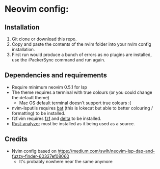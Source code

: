 # Neovim config:

## Installation
1. Git clone or download this repo.
2. Copy and paste the contents of the nvim folder into your nvim config installation.
3. First run would produce a bunch of errors as no plugins are installed, use the :PackerSync command and run again.

## Dependencies and requirements
- Require minimum neovim 0.5.1 for lsp
- The theme requires a terminal with true colours (or you could change the default theme)
    - Mac OS default terminal doesn't support true colours :(
- nvim-lsputils requires [bat](https://github.com/sharkdp/bat) (this is lokecat but able to better colouring / formatting) to be installed.
- fzf.vim requires [fzf](https://github.com/junegunn/fzf) and [delta](https://github.com/dandavison/delta) to be installed.
- [Rust-analyzer](https://rust-analyzer.github.io/) must be installed as it being used as a source.

## Credits
- Nvim config based on https://medium.com/swlh/neovim-lsp-dap-and-fuzzy-finder-60337ef08060
    - It's probably nowhere near the same anymore
